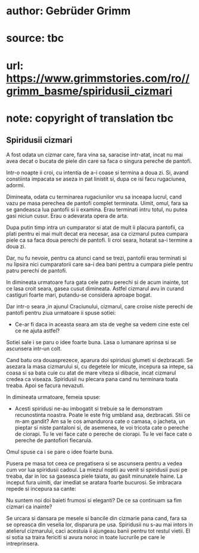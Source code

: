 # author: Gebrüder Grimm
# source: tbc
# url: https://www.grimmstories.com/ro//grimm_basme/spiridusii_cizmari
# note: copyright of translation tbc

## Spiridusii cizmari 

A fost odata un cizmar care, fara vina sa, saracise intr-atat, incat nu
mai avea decat o bucata de piele din care sa faca o singura pereche de
pantofi.

Intr-o noapte ii croi, cu intentia de a-i coase si termina a doua zi.
Si, avand constiinta impacata se aseza in pat linistit si, dupa ce isi
facu rugaciunea, adormi.

Dimineata, odata cu terminarea rugaciunilor vru sa inceapa lucrul, cand
vazu pe masa perechea de pantofi complet terminata. Uimit, omul, fara sa
se gandeasca lua pantofii si ii examina. Erau terminati intru totul, nu
putea gasi niciun cusur. Erau o adevarata opera de arta.

Dupa putin timp intra un cumparator si atat de mult ii placura pantofii,
ca plati pentru ei mai mult decat era necesar, asa ca cizmarul putea
cumpara piele ca sa faca doua perechi de pantofi. Ii croi seara, hotarat
sa-i termine a doua zi.

Dar, nu fu nevoie, pentru ca atunci cand se trezi, pantofii erau
terminati si nu lipsira nici cumparatorii care sa-i dea bani pentru a
cumpara piele pentru patru perechi de pantofi.

In dimineata urmatoare fura gata cele patru perechi si de acum inainte,
tot ce lasa croit seara, gasea cusut dimineata. Astfel cizmarul avu in
curand castiguri foarte mari, putandu-se considera aproape bogat.

Dar intr-o seara ,in ajunul Craciunului, cizmarul, care croise niste
perechi de pantofi pentru ziua urmatoare ii spuse sotiei:
- Ce-ar fi daca in aceasta seara am sta de veghe sa vedem cine este cel
ce ne ajuta astfel?

Sotiei sale i se paru o idee foarte buna. Lasa o lumanare aprinsa si se
ascunsera intr-un colt.

Cand batu ora douasprezece, aparura doi spiridusi glumeti si dezbracati.
Se asezara la masa cizmarului si, cu degetele lor micute, incepura sa
intepe, sa coasa si sa bata cuie cu atat de mare viteza si dibacie,
incat cizmarul credea ca viseaza. Spiridusii nu plecara pana cand nu
terminara toata treaba. Apoi se facura nevazuti.

In dimineata urmatoare, femeia spuse:
- Acesti spiridusi ne-au imbogatit si trebuie sa le demonstram
recunostinta noastra. Poate le este frig umbland asa, dezbracati. Stii
ce m-am gandit? Am sa le cos amandurora cate o camasa, o jacheta, un
pieptar si niste pantaloni si, de asemenea, le voi tricota cate o
pereche de ciorapi. Tu le vei face cate o pereche de ciorapi. Tu le vei
face cate o pereche de pantofiori fiecaruia.

Omul spuse ca i se pare o idee foarte buna.

Pusera pe masa tot ceea ce pregatisera si se ascunsera pentru a vedea
cum vor lua spiridusii cadoul. La miezul noptii au venit si spiridusii
pusi pe treaba, dar in loc sa gaseasca piele taiata, au gasit minunatele
haine. La inceput fura uimiti, dar imediat se aratara foarte bucurosi.
Se imbracara repede si incepura sa cante:

Nu suntem noi doi baieti frumosi si eleganti?
De ce sa continuam sa fim cizmari ca inainte?

Se urcara si dansara pe mesele si bancile din cizmarie pana cand, fara
sa se opreasca din veselia lor, disparura pe usa. Spiridusii nu s-au mai
intors in atelierul cizmarului, caci acestuia ii ajungeau banii pentru
tot restul vietii. El si sotia sa traira fericiti si avura noroc in
toate lucrurile pe care le intreprinsera.
